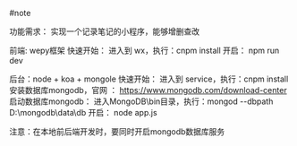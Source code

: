 #note

功能需求：
	实现一个记录笔记的小程序，能够增删查改


前端: wepy框架
	快速开始：
		进入到  wx，执行：cnpm install
		开启： npm run dev




后台：node + koa + mongole
	快速开始：
		进入到  service，执行：cnpm install
		安装数据库mongodb，官网 ： https://www.mongodb.com/download-center
		启动数据库mongodb： 进入MongoDB\bin目录，执行：mongod --dbpath D:\mongodb\data\db
		开启： node app.js


注意：在本地前后端开发时，要同时开启mongodb数据库服务